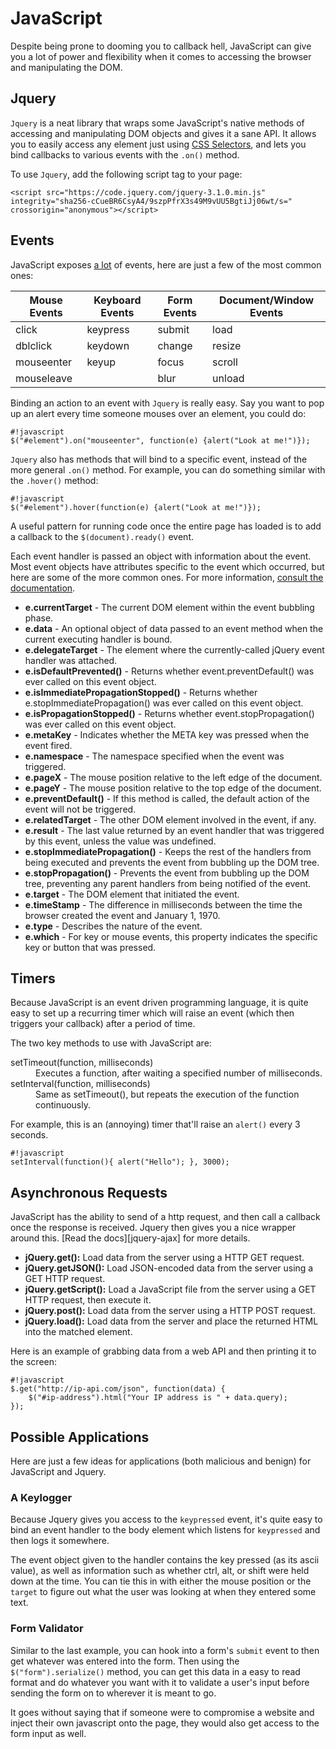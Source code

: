 JavaScript
==========

Despite being prone to dooming you to callback hell, JavaScript can give you a
lot of power and flexibility when it comes to accessing the browser and
manipulating the DOM.


Jquery
------

`Jquery` is a neat library that wraps some JavaScript's native methods of
accessing and manipulating DOM objects and gives it a sane API. It allows you
to easily access any element just using [CSS Selectors][jquery-selectors], and
lets you bind callbacks to various events with the `.on()` method.

To use `Jquery`, add the following script tag to your page:

    <script src="https://code.jquery.com/jquery-3.1.0.min.js"
    integrity="sha256-cCueBR6CsyA4/9szpPfrX3s49M9vUU5BgtiJj06wt/s="
    crossorigin="anonymous"></script>


Events
------

JavaScript exposes [a lot][events] of events, here are just a few of the most
common ones:

<table class="table">
    <thead>
        <tr>
            <th>Mouse Events</th>
            <th>Keyboard Events</th>
            <th>Form Events</th>
            <th>Document/Window Events</th>
        </tr>
    </thead>
    <tbody>
        <tr>
            <td>click</td>
            <td>keypress</td>
            <td>submit</td>
            <td>load</td>
        </tr>
        <tr>
            <td>dblclick</td>
            <td>keydown</td>
            <td>change</td>
            <td>resize</td>
        </tr>
        <tr>
            <td>mouseenter</td>
            <td>keyup</td>
            <td>focus</td>
            <td>scroll</td>
        </tr>
        <tr>
            <td>mouseleave</td>
            <td></td>
            <td>blur</td>
            <td>unload</td>
        </tr>
    </tbody>
</table>

Binding an action to an event with `Jquery` is really easy. Say you want to pop
up an alert every time someone mouses over an element, you could do:

    #!javascript
    $("#element").on("mouseenter", function(e) {alert("Look at me!")});


`Jquery` also has methods that will bind to a specific event, instead of the
more general `.on()` method. For example, you can do something similar with the
`.hover()` method:

    #!javascript
    $("#element").hover(function(e) {alert("Look at me!")});

A useful pattern for running code once the entire page has loaded is to add a
callback to the `$(document).ready()` event.

Each event handler is passed an object with information about the event. Most
event objects have attributes specific to the event which occurred, but here
are some of the more common ones. For more information, [consult the
documentation][event-object].

- **e.currentTarget** - The current DOM element within the event bubbling phase.
- **e.data** - An optional object of data passed to an event method when the
  current executing handler is bound.
- **e.delegateTarget** - The element where the currently-called jQuery event
  handler was attached.
- **e.isDefaultPrevented()** - Returns whether event.preventDefault() was
  ever called on this event object.
- **e.isImmediatePropagationStopped()** - Returns whether
  e.stopImmediatePropagation() was ever called on this event object.
- **e.isPropagationStopped()** - Returns whether event.stopPropagation() was
  ever called on this event object.
- **e.metaKey** - Indicates whether the META key was pressed when the event
  fired.
- **e.namespace** - The namespace specified when the event was triggered.
- **e.pageX** - The mouse position relative to the left edge of the document.
- **e.pageY** - The mouse position relative to the top edge of the document.
- **e.preventDefault()** - If this method is called, the default action of
  the event will not be triggered.
- **e.relatedTarget** - The other DOM element involved in the event, if any.
- **e.result** - The last value returned by an event handler that was
  triggered by this event, unless the value was undefined.
- **e.stopImmediatePropagation()** - Keeps the rest of the handlers from
  being executed and prevents the event from bubbling up the DOM tree.
- **e.stopPropagation()** - Prevents the event from bubbling up the DOM tree,
  preventing any parent handlers from being notified of the event.
- **e.target** - The DOM element that initiated the event.
- **e.timeStamp** - The difference in milliseconds between the time the
  browser created the event and January 1, 1970.
- **e.type** - Describes the nature of the event.
- **e.which** - For key or mouse events, this property indicates the specific
  key or button that was pressed.


Timers
------

Because JavaScript is an event driven programming language, it is quite easy to
set up a recurring timer which will raise an event (which then triggers your
callback) after a period of time.

The two key methods to use with JavaScript are:

<dl>
    <dt>
        setTimeout(function, milliseconds)
    </dt>
    <dd>
        Executes a function, after waiting a specified number of milliseconds.
    </dd>
    <dt>
        setInterval(function, milliseconds)
    </dt>
    <dd>
        Same as setTimeout(), but repeats the execution of the function
        continuously.
    </dd>
</dl>

For example, this is an (annoying) timer that'll raise an `alert()` every 3
seconds.

    #!javascript
    setInterval(function(){ alert("Hello"); }, 3000);


Asynchronous Requests
---------------------

JavaScript has the ability to send of a http request, and then call a callback
once the response is received. Jquery then gives you a nice wrapper around
this. [Read the docs][jquery-ajax] for more details.

- **jQuery.get():** Load data from the server using a HTTP GET request.
- **jQuery.getJSON():** Load JSON-encoded data from the server using a GET
  HTTP request.  
- **jQuery.getScript():** Load a JavaScript file from the server using a GET HTTP request, then
  execute it.
- **jQuery.post():** Load data from the server using a HTTP POST request.
- **jQuery.load():** Load data from the server and place the returned HTML into the
   matched element.


Here is an example of grabbing data from a web API and then printing it to the
screen:

    #!javascript
    $.get("http://ip-api.com/json", function(data) {
        $("#ip-address").html("Your IP address is " + data.query);
    });


Possible Applications
---------------------

Here are just a few ideas for applications (both malicious and benign) for
JavaScript and Jquery.


### A Keylogger ###

Because Jquery gives you access to the `keypressed` event, it's quite easy to
bind an event handler to the body element which listens for `keypressed` and
then logs it somewhere.

The event object given to the handler contains the key pressed (as its ascii
value), as well as information such as whether ctrl, alt, or shift were held
down at the time. You can tie this in with either the mouse position or the
`target` to figure out what the user was looking at when they entered some
text.


### Form Validator ###

Similar to the last example, you can hook into a form's `submit` event to then
get whatever was entered into the form. Then using the `$("form").serialize()`
method, you can get this data in a easy to read format and do whatever you want
with it to validate a user's input before sending the form on to wherever it is
meant to go.

It goes without saying that if someone were to compromise a website and inject
their own javascript onto the page, they would also get access to the form
input as well.



[jquery-selectors]: http://www.w3schools.com/jquery/jquery_ref_selectors.asp
[events]: http://www.w3schools.com/jsref/dom_obj_event.asp
[event-object]: https://api.jquery.com/category/events/event-object/
[query-ajax]: https://api.jquery.com/category/ajax/shorthand-methods/
